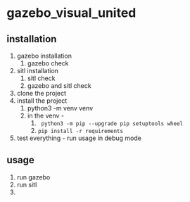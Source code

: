 # gazebo_visual_united

## installation 
1. gazebo installation 
    1. gazebo check 
2. sitl installation
   1. sitl check
   2. gazebo and sitl check   
3. clone the project 
4. install the project  
   1. python3 -m venv venv
   2. in the venv - 
      1. ``` python3 -m pip --upgrade pip setuptools wheel```
      2. ```pip install -r requirements```
5. test everything - run usage in debug mode 


## usage
1. run gazebo 
2. run sitl 
3. 